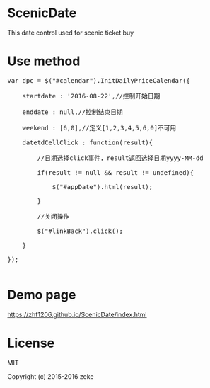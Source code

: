 # ScenicDate
This date control used for scenic ticket buy

# Use method
<pre>
var dpc = $("#calendar").InitDailyPriceCalendar({<br/>
    startdate : '2016-08-22',//控制开始日期   <br/>
    enddate : null,//控制结束日期   <br/>
    weekend : [6,0],//定义[1,2,3,4,5,6,0]不可用  <br/>
    datetdCellClick : function(result){  <br/>
        //日期选择click事件，result返回选择日期yyyy-MM-dd  <br/>
        if(result != null && result != undefined){ <br/>
            $("#appDate").html(result); <br/>
        }<br/>
        //关闭操作<br/>
        $("#linkBack").click();<br/>
    }<br/>
});<br/>
</pre>
# Demo page
<a href="https://zhf1206.github.io/ScenicDate/index.html">https://zhf1206.github.io/ScenicDate/index.html</a>

# License

MIT

Copyright (c) 2015-2016 zeke
